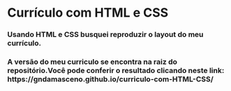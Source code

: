 # <h1> Currículo com HTML e CSS </h1>

  <h3>Usando HTML e CSS busquei reproduzir o layout do meu currículo.</h3>
  <h3>A versão do meu curriculo se encontra na raiz do repositório.Você pode conferir o resultado clicando neste link: https://gndamasceno.github.io/curriculo-com-HTML-CSS/</h3>
